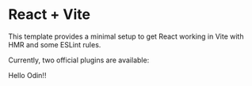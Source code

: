 # React + Vite

This template provides a minimal setup to get React working in Vite with HMR and some ESLint rules.

Currently, two official plugins are available:

Hello Odin!!